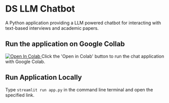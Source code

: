 # DS LLM Chatbot
A Python application providing a LLM powered chatbot for interacting with text-based interviews and academic papers.

## Run the application on Google Collab
<a target="_blank" href="https://colab.research.google.com/github/virtualarchitectures/DS-LLM-Chatbot/blob/main/src/ds-llm-chatbot-on-colab.ipynb">
  <img src="https://colab.research.google.com/assets/colab-badge.svg" alt="Open In Colab"/>
</a>
Click the 'Open in Colab' button to run the chat application with Google Colab.

## Run Application Locally
Type `streamlit run app.py` in the command line terminal and open the specified link.
